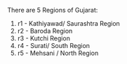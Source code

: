 There are 5 Regions of Gujarat:
1. r1 - Kathiyawad/ Saurashtra Region
2. r2 - Baroda Region
3. r3 -	Kutchi Region
4. r4 - Surati/ South Region
5. r5 - Mehsani / North Region
